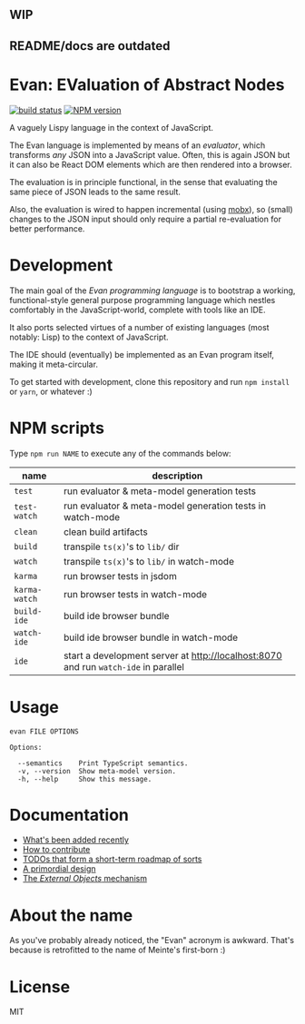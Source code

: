 ## WIP

## README/docs are outdated

# Evan: EValuation of Abstract Nodes

[![build status](https://app.wercker.com/status/c007ef99033cffce90bc5fe5efae10d1/s/master "build status")](https://app.wercker.com/project/byKey/c007ef99033cffce90bc5fe5efae10d1)
[![NPM version](https://badge.fury.io/js/evanup.svg)](http://badge.fury.io/js/evanup)

A vaguely Lispy language in the context of JavaScript.

The Evan language is implemented by means of an *evaluator*, which transforms *any* JSON into a JavaScript value. Often, this is again JSON but it can also be React DOM elements which are then rendered into a browser.

The evaluation is in principle functional, in the sense that evaluating the same piece of JSON leads to the same result.

Also, the evaluation is wired to happen incremental (using [mobx](https://github.com/mobxjs/mobx)), so (small) changes to the JSON input should only require a partial re-evaluation for better performance.

# Development

The main goal of the *Evan programming language* is to bootstrap a working, functional-style general purpose programming language which nestles comfortably in the JavaScript-world, complete with tools like an IDE.

It also ports selected virtues of a number of existing languages (most notably: Lisp) to the context of JavaScript.

The IDE should (eventually) be implemented as an Evan program itself, making it meta-circular.

To get started with development, clone this repository and run `npm install` or `yarn`, or whatever :)

# NPM scripts

Type `npm run NAME` to execute any of the commands below:

| name          | description
| ------------- | -------------
| `test` | run evaluator & meta-model generation tests
| `test-watch` | run evaluator & meta-model generation tests in watch-mode
| `clean` | clean build artifacts
| `build` | transpile `ts(x)`'s to `lib/` dir
| `watch` | transpile `ts(x)`'s to `lib/` in watch-mode
| `karma` | run browser tests in jsdom
| `karma-watch` | run browser tests in watch-mode
| `build-ide` | build ide browser bundle
| `watch-ide` | build ide browser bundle in watch-mode
| `ide` | start a development server at [http://localhost:8070](http://localhost:8070) and run `watch-ide` in parallel

# Usage

```
evan FILE OPTIONS

Options:

  --semantics    Print TypeScript semantics.
  -v, --version  Show meta-model version.
  -h, --help     Show this message.
```

# Documentation

* [What's been added recently](./docs/updates.md)
* [How to contribute](./docs/contributing.md)
* [TODOs that form a short-term roadmap of sorts](./docs/todo.md)
* [A primordial design](./docs/design.md)
* [The _External Objects_ mechanism](./docs/external-objects.md)

# About the name

As you've probably already noticed, the "Evan" acronym is awkward. That's because is retrofitted to the name of Meinte's first-born :)


# License

MIT

